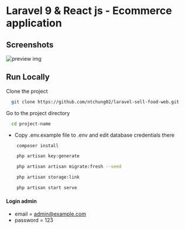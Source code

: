 # Laravel 9 & React js - Ecommerce application

## Screenshots

![preview img](/preview.png)

## Run Locally

Clone the project

```bash
  git clone https://github.com/ntchung02/laravel-sell-food-web.git
```

Go to the project directory

```bash
  cd project-name
```

-   Copy .env.example file to .env and edit database credentials there

```bash
    composer install
```

```bash
    php artisan key:generate
```

```bash
    php artisan artisan migrate:fresh --seed
```

```bash
    php artisan storage:link
```
```bash
    php artisan start serve
```
#### Login admin

-   email = admin@example.com
-   password = 123
